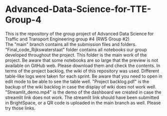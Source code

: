 # Advanced-Data-Science-for-TTE-Group-4
This is the repository of the group project of Advanced Data Science for Traffic and Transport Engineering group #4 (RWS Group #2)  
The "main" branch contains all the submission files and folders.  
"Final_code_Rijkswaterstaat" folder contains all notebooks our group developed throughout the project. This folder is the main work of the project. Be aware that some notebooks are so large that the preview is not available on GitHub web. Please download them and check the contents.
In terms of the project backlog, the wiki of this repository was used. Different table-like logs were taken for each sprint. Be aware that you need to open in edit mode to be able to see the table well. "Project backlog.pdf" is the backup of the wiki backlog in case the display of wiki does not work well.  
"Streamlit_demo.mp4" is the demo of the dashboard we created in case the streamlit link does not work. The streamlit link should have been submitted in BrightSpace, or a QR code is uploaded in the main branch as well. Please try those links.
